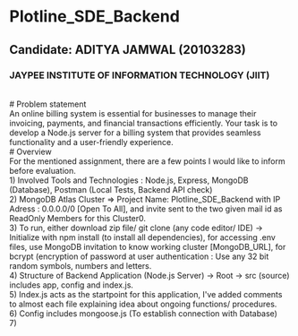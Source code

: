 # Plotline_SDE_Backend
## Candidate: ADITYA JAMWAL (20103283)
### JAYPEE INSTITUTE OF INFORMATION TECHNOLOGY (JIIT)
<br/>
# Problem statement
<br/>
An online billing system is essential for businesses to manage their invoicing, payments, and financial transactions efficiently. Your task is to develop a Node.js server for a billing system that provides seamless functionality and a user-friendly experience.
<br/>
# Overview
<br/>
For the mentioned assignment, there are a few points I would like to inform before evaluation. <br/>
1) Involved Tools and Technologies : Node.js, Express, MongoDB (Database), Postman (Local Tests, Backend API check) <br/>
2) MongoDB Atlas Cluster => Project Name: Plotline_SDE_Backend with IP Adress : 0.0.0.0/0 [Open To All], and invite sent to the two given mail id as ReadOnly Members for this Cluster0. <br/>
3) To run, either download zip file/ git clone (any code editor/ IDE) -> Initialize with npm install (to install all dependencies), for accessing .env files, use MongoDB invitation to know working cluster [MongoDB_URL], for bcrypt (encryption of password at user authentication : Use any 32 bit random symbols, numbers and letters. <br/>
4) Structure of Backend Application (Node.js Server) -> Root -> src (source) includes app, config and index.js. <br/>
5) Index.js acts as the startpoint for this application, I've added comments to almost each file explaining idea about ongoing functions/ procedures. <br/>
6) Config includes mongoose.js (To establish connection with Database) <br/>
7) 
